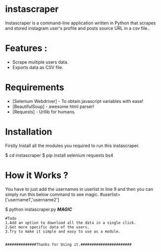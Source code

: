 # instascraper
Instascraper is a command-line application written in Python that scrapes and stored instagram user's profile and posts source URL in a csv file..


# Features :
  - Scrape multiple users data. 
  - Exports data as CSV file.

# Requirements

* [Selenium Webdriver] - To obtain javascript variables with ease!
* [BeautifulSoup] - awesome html parser!
* [Requests] - Urllib for humans.


# Installation
Firstly Install all the modules you required to run this instascraper.

$ cd instascraper
$ pip install selenium requests bs4

# How it Works ? 
You have to just add the usernames in userlist in line 9 and then you can simply run this below command to see magic.
#userlist= ['username1','username2']

$ python instascraper.py
***MAGIC***


```
#Todo
1.Add an option to download all the data in a single click.
2.Get more specific data of the users.
3.Try to make it simple and easy to use as a module.


##############Thanks for Using it.#######################
